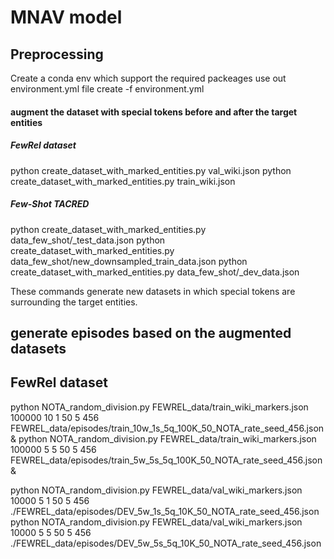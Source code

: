 # MNAV model
## Preprocessing
Create a conda env which support the required packeages
use out environment.yml file
create -f environment.yml

#### augment the dataset with special tokens before and after the target entities
 
 ##### FewRel dataset
 python create_dataset_with_marked_entities.py val_wiki.json
 python create_dataset_with_marked_entities.py train_wiki.json
 
 ##### Few-Shot TACRED
 python create_dataset_with_marked_entities.py data_few_shot/_test_data.json
 python create_dataset_with_marked_entities.py data_few_shot/new_downsampled_train_data.json
 python create_dataset_with_marked_entities.py data_few_shot/_dev_data.json

These commands generate new datasets in which special tokens are surrounding the target entities.

## generate episodes based on the augmented datasets

## FewRel dataset
python NOTA_random_division.py FEWREL_data/train_wiki_markers.json 100000 10 1 50 5 456 FEWREL_data/episodes/train_10w_1s_5q_100K_50_NOTA_rate_seed_456.json &
python NOTA_random_division.py FEWREL_data/train_wiki_markers.json 100000 5 5 50 5 456 FEWREL_data/episodes/train_5w_5s_5q_100K_50_NOTA_rate_seed_456.json &

python NOTA_random_division.py FEWREL_data/val_wiki_markers.json 10000 5 1 50 5 456 ./FEWREL_data/episodes/DEV_5w_1s_5q_10K_50_NOTA_rate_seed_456.json
python NOTA_random_division.py FEWREL_data/val_wiki_markers.json 10000 5 5 50 5 456 ./FEWREL_data/episodes/DEV_5w_5s_5q_10K_50_NOTA_rate_seed_456.json


